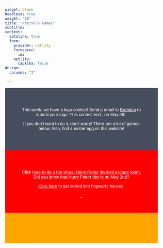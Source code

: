 ```yaml
---
widget: blank
headless: true
weight: "10"
title: "<br/>Fun Games"
subtitle: 
content:
  autolink: true
  form:
    provider: netlify
    formspree:
      id: 
    netlify:
      captcha: false
design:
  columns: "1"

---
```

<style>
body {
font-family: Arial, Helvetica, sans-serif;
margin: 0;
}

html {
box-sizing: border-box;
}

.instruction {
padding: 50px;
text-align: center;
background-color: #474e5d;
color: white;
}
.games {
padding: 50px;
text-align: center;
background-color: #FF0000;
color: white;
}

.games2 { padding: 50px; text-align: center; background-color: #FFA500; color: white; picture}

.center {  
display: block;  
margin-left: auto;  
margin-right: auto;  
width: 50%;  
} </style>

<div class="instruction"> <p>This week, we have a logo contest! Send a email to <a href = "mailto: s-wangb@bsd405.org" target="_blank" style="color:white">Brendon</a> to submit your logo. This contest end_ on May 6th.</p>
<p>If you don't want to do it, don't worry! There are a lot of games below. Also, find a easter egg on this website!</p>
</div>
<div class="games">
<p>Click <a href="https://docs.google.com/forms/d/e/1FAIpQLSflNxNM0jzbZJjUqOcXkwhGTfii4CM_CA3kCxImbY8c3AABEA/formResponse" target="_blank" style="color:white">here</_> to do a fun virtual Harry Potter themed escape room. Did you know that Harry Potter day is on May 2nd?</p> <p>Click <a href="https://eko.com/buzzfeed-quizzes-v/hogwarts-v?autoplay=true&device=desktop" target="_blank" style="color:white">here</a> to get sorted into hogwarts houses.</p>_ </div>

<div class="games2">

</div>